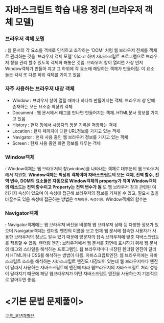 # 자바스크립트 학습 내용 정리 (브라우저 객체 모델)
### 브라우저 객체 모델 
: 웹 문서의 각 요소를 객체로 인식하고 조작하는 'DOM' 처럼 웹 브라우저 전체를 객체로 관리하는 것을 '브라우저 객체 모델' 이라고 하며 자바스크립트 프로그램으로 브라우저 창을 관리 할수 있도록 객체화 해놓은 것임. 
브라우저 창이 열리면 가장 먼저 Window객체가 만들어 지고 그 하위에 각 요소에 해당하는 객체가 만들어짐. 이 요소 들은 각각 또 다른 하위 객체를 가지고 있음
### 자주 사용하는 브라우저 내장 객체
- Window : 브라우저 창이 열릴 때마다 하나씩 만들어지는 객체. 브라우저 창 안에 존재하는 모든 요소중 최상위 객체
- Document : 웹 문서에서 <body> 태그를 만나면 만들어지는 객체. HTML문서 정보를 가지고 있음
- History : 현재 창에서 사용자의 방문 기록을 저장하는 객체
- Location : 현재 페이지에 대한 URL정보를 가지고 있는 객체
- Navigator : 현재 사용 중인 웹 브라우저 정보를 가지고 있는 객체
- Screen : 현재 사용 중인 화면 정보를 다루는 객체

### Window객체
: Window객체는 웹 브라우저의 창(window)를 나타내는 객체로 대부분의 웹 브라우저에서 지원함. **Window객체는 최상위 객체이며 자바스크립트의 모든 객체, 전역 함수, 전역 변수, DOM의 요소들은 자동으로 Window객체의 property가 되며 Window객체의 메소드는 전역 함수이고 Property는 전역 변수가 됨**
또 웹 브라우저 창과 관련된 여러가지 속성이 있으며 이 속성에 접근해 브라우저의 정보를 가져올 수 있고, 필요시 값을 바꿀수도 있음 속성에 접근하는 방법은 `객체이름.속성이름`. 
Window객체의 함수는 

### Navigator객체
: Navigator객체에는 웹 브라우저 버전을 비롯해 웹 브라우저 상태 등 다양한 정보가 있으며 Navigator객체는 렌더링 엔진의 이름을 보고 현재 웹 문서에 접속한 사용자가 사용한 브라우저의 정보도 알수 있기 때문에 방문자의 접속 브라우저에 맞춘 자바스크립트를 적용할 수 있음. 
렌더링 엔진: 브라우저에서 웹 문서를 화면에 표시하기 위해 웹 문서의 태그와 스타일을 해석하는 프로그램임. 웹 브라우저마다 내장된 렌더링 엔진이 달라서 HTML이나 CSS를 해석하는 방법이 다름.
자바스크립트엔진: 웹 브라우저에는 자바스크립트 소스를 해석하는 자바스크립트 엔진도 내장되어 있는데 웹 브라우저마다 엔진이 달라서 사용하는 자바스크립트에 엔진에 따라 웹브라우저의 자바스크립트 처리 성능이 달라지기 때문에 해당 웹브라우저가 어떤 자바스크립트 엔진을 사용하는지 기본적으로 알아두면 좋음.

# <기본 문법 문제풀이>
[구름_윤년과평년](../algorithm/구름_윤년과평년.md)